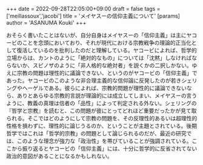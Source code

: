 +++
date = 2022-09-28T22:05:00+09:00
draft = false
tags = ['meillassoux','jacobi']
title = 'メイヤスーの信仰主義について'
[params]
  author = 'ASANUMA Kouki'
+++

おそらく書いたことはないが、自分自身はメイヤスーの「信仰主義」は主にヤコービのことを念頭においており、それが現代における宗教戦争の理論的正当化として復活しているのを批判したのだと理解している。ヤコービによれば、哲学的立場からは、カントのように「絶対的なもの」については「沈黙」しなければならないか、スピノザのように「非人格的な絶対者」を説くかの二択しかない。ゆえに宗教の問題は理性的に議論できない、というのがヤコービの「信仰主義」であった。ヤコービのこのような非合理主義的な信仰論に反発したのが若きシェリングやヘーゲルである。彼らによれば、宗教的問題が理性的に議論できないなら、ありとあらゆる宗教的言説が理論的には成立してしまい、メイヤスーの言うように、教義の真理は信者の「品性」によって判定される外ない。シェリングの『哲学と宗教』を読むと、この問題が彼にとってどれほど重要だったかが見て取られる。そこではどのようにして宗教の問題を、その反理性的あるいは超理性的性格を損わずに、理性的に論じうるのか、ということが主題とされている。後期哲学ではこれは「哲学的宗教」の問題として論じられるのだが、最近の研究では、このような理念が強力な「政治性」を帯びていることが強調されている。ここから振り返るとヤコービの「信仰主義」には、十分に哲学的に反省されてない政治的意図があることになるかもしれない。
